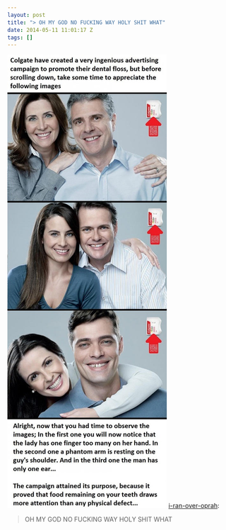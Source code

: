 ```yaml
---
layout: post
title: "> OH MY GOD NO FUCKING WAY HOLY SHIT WHAT"
date: 2014-05-11 11:01:17 Z
tags: []
---
```

![](/media/2014/05/85408932555.jpg)
[i-ran-over-oprah](http://i-ran-over-oprah.tumblr.com/post/40904391854/oh-my-god-no-fucking-way-holy-shit-what):

> OH MY GOD NO FUCKING WAY HOLY SHIT WHAT
